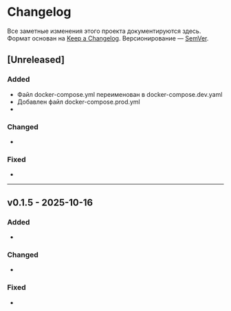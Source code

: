 # Changelog
Все заметные изменения этого проекта документируются здесь.
Формат основан на [Keep a Changelog](https://keepachangelog.com/ru/1.1.0/).
Версионирование — [SemVer](https://semver.org/lang/ru/).

## [Unreleased]
### Added
- Файл docker-compose.yml переименован в docker-compose.dev.yaml
- Добавлен файл docker-compose.prod.yml
- 

### Changed
- 

### Fixed
- 

---

## v0.1.5 - 2025-10-16
### Added
- 

### Changed
- 

### Fixed
- 
